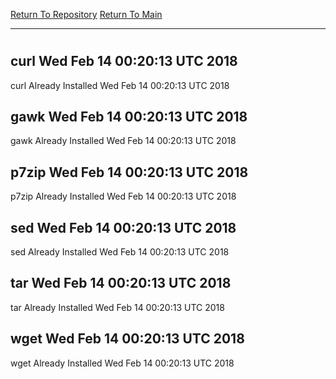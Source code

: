 [Return To Repository](https://github.com/deathbybandaid/piholeparser/)
[Return To Main](https://github.com/deathbybandaid/piholeparser/blob/master/RecentRunLogs/Mainlog.md)
____________________________________
# 
## curl Wed Feb 14 00:20:13 UTC 2018
curl Already Installed Wed Feb 14 00:20:13 UTC 2018
## gawk Wed Feb 14 00:20:13 UTC 2018
gawk Already Installed Wed Feb 14 00:20:13 UTC 2018
## p7zip Wed Feb 14 00:20:13 UTC 2018
p7zip Already Installed Wed Feb 14 00:20:13 UTC 2018
## sed Wed Feb 14 00:20:13 UTC 2018
sed Already Installed Wed Feb 14 00:20:13 UTC 2018
## tar Wed Feb 14 00:20:13 UTC 2018
tar Already Installed Wed Feb 14 00:20:13 UTC 2018
## wget Wed Feb 14 00:20:13 UTC 2018
wget Already Installed Wed Feb 14 00:20:13 UTC 2018
